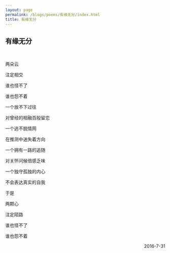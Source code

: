 ```yaml
---
layout: page
permalink: /blogs/poems/有缘无分/index.html
title: 有缘无分
---
```


## 有缘无分
<br>

两朵云

注定相交

谁也怪不了

谁也怨不着

一个放不下过往

对曾经的相融百般留恋

一个逃不脱情网

在推测中迷失着方向

一个拥有一路的追随

对关怀问候倍感乏味

一个独守孤独的内心

不会表达真实的自我

于是

两颗心

注定陌路

谁也怪不了

谁也怨不着

<p align="right">2016-7-31</p>
